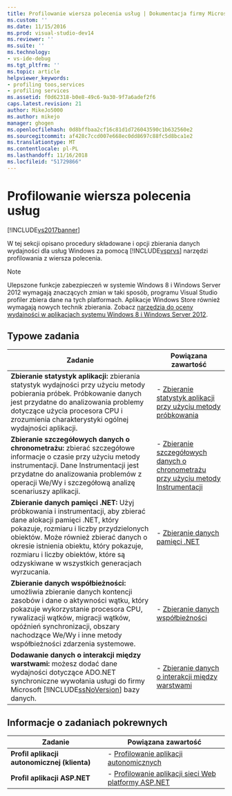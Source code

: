 ```yaml
---
title: Profilowanie wiersza polecenia usług | Dokumentacja firmy Microsoft
ms.custom: ''
ms.date: 11/15/2016
ms.prod: visual-studio-dev14
ms.reviewer: ''
ms.suite: ''
ms.technology:
- vs-ide-debug
ms.tgt_pltfrm: ''
ms.topic: article
helpviewer_keywords:
- profiling toos,services
- profiling services
ms.assetid: f0d62318-b0e8-49c6-9a30-9f7a6adef2f6
caps.latest.revision: 21
author: MikeJo5000
ms.author: mikejo
manager: ghogen
ms.openlocfilehash: 0d8bffbaa2cf16c81d1d726043590c1b632560e2
ms.sourcegitcommit: af428c7ccd007e668ec0dd8697c88fc5d8bca1e2
ms.translationtype: MT
ms.contentlocale: pl-PL
ms.lasthandoff: 11/16/2018
ms.locfileid: "51729866"
---
```

# <a name="command-line-profiling-of-services"></a>Profilowanie wiersza polecenia usług
[!INCLUDE[vs2017banner](../includes/vs2017banner.md)]

W tej sekcji opisano procedury składowane i opcji zbierania danych wydajności dla usług Windows za pomocą [!INCLUDE[vsprvs](../includes/vsprvs-md.md)] narzędzi profilowania z wiersza polecenia.  
  
> [!NOTE]
>  Ulepszone funkcje zabezpieczeń w systemie Windows 8 i Windows Server 2012 wymagają znaczących zmian w taki sposób, programu Visual Studio profiler zbiera dane na tych platformach. Aplikacje Windows Store również wymagają nowych technik zbierania. Zobacz [narzędzia do oceny wydajności w aplikacjach systemu Windows 8 i Windows Server 2012](../profiling/performance-tools-on-windows-8-and-windows-server-2012-applications.md).  
  
## <a name="common-tasks"></a>Typowe zadania  
  
|Zadanie|Powiązana zawartość|  
|----------|---------------------|  
|**Zbieranie statystyk aplikacji:** zbierania statystyk wydajności przy użyciu metody pobierania próbek. Próbkowanie danych jest przydatne do analizowania problemy dotyczące użycia procesora CPU i zrozumienia charakterystyki ogólnej wydajności aplikacji.|-   [Zbieranie statystyk aplikacji przy użyciu metody próbkowania](../profiling/collecting-application-statistics-for-services-by-using-the-profiler-sampling-method.md)|  
|**Zbieranie szczegółowych danych o chronometrażu:** zbierać szczegółowe informacje o czasie przy użyciu metody instrumentacji. Dane Instrumentacji jest przydatne do analizowania problemów z operacji We/Wy i szczegółową analizę scenariuszy aplikacji.|-   [Zbieranie szczegółowych danych o chronometrażu przy użyciu metody Instrumentacji](../profiling/collecting-detailed-timing-data-for-services-by-using-the-instrumentation-method-from-the-profiler-command-line.md)|  
|**Zbieranie danych pamięci .NET:** Użyj próbkowania i instrumentacji, aby zbierać dane alokacji pamięci .NET, który pokazuje, rozmiaru i liczby przydzielonych obiektów. Może również zbierać danych o okresie istnienia obiektu, który pokazuje, rozmiaru i liczby obiektów, które są odzyskiwane w wszystkich generacjach wyrzucania.|-   [Zbieranie danych pamięci .NET](../profiling/collecting-memory-data-from-dotnet-framework-services-by-using-the-profiler-command-line.md)|  
|**Zbieranie danych współbieżności:** umożliwia zbieranie danych kontencji zasobów i dane o aktywności wątku, który pokazuje wykorzystanie procesora CPU, rywalizacji wątków, migracji wątków, opóźnień synchronizacji, obszary nachodzące We/Wy i inne metody współbieżności zdarzenia systemowe.|-   [Zbieranie danych współbieżności](../profiling/collecting-concurrency-data-for-a-service-by-using-the-profiler-command-line.md)|  
|**Dodawanie danych o interakcji między warstwami:** możesz dodać dane wydajności dotyczące ADO.NET synchroniczne wywołania usługi do firmy Microsoft [!INCLUDE[ssNoVersion](../includes/ssnoversion-md.md)] bazy danych.|-   [Zbieranie danych o interakcji między warstwami](../profiling/adding-tier-interaction-data-from-the-command-line.md)|  
  
## <a name="related-tasks"></a>Informacje o zadaniach pokrewnych  
  
|Zadanie|Powiązana zawartość|  
|----------|---------------------|  
|**Profil aplikacji autonomicznej (klienta)**|-   [Profilowanie aplikacji autonomicznych](../profiling/command-line-profiling-of-stand-alone-applications.md)|  
|**Profil aplikacji ASP.NET**|-   [Profilowanie aplikacji sieci Web platformy ASP.NET](../profiling/command-line-profiling-of-aspnet-web-applications.md)|



